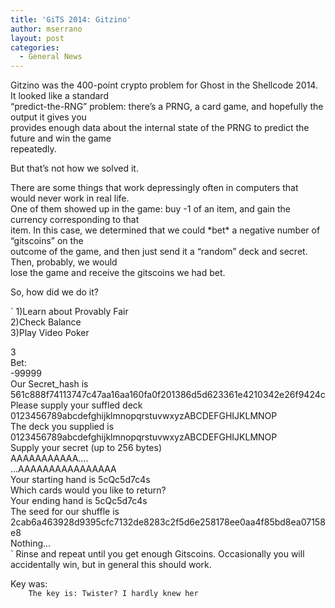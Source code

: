 ```yaml
---
title: 'GiTS 2014: Gitzino'
author: mserrano
layout: post
categories:
  - General News
---
```

Gitzino was the 400-point crypto problem for Ghost in the Shellcode 2014. It looked like a standard  
&#8220;predict-the-RNG&#8221; problem: there&#8217;s a PRNG, a card game, and hopefully the output it gives you  
provides enough data about the internal state of the PRNG to predict the future and win the game  
repeatedly.

<!--more-->

But that&#8217;s not how we solved it.

There are some things that work depressingly often in computers that would never work in real life.  
One of them showed up in the game: buy -1 of an item, and gain the currency corresponding to that  
item. In this case, we determined that we could \*bet\* a negative number of &#8220;gitscoins&#8221; on the  
outcome of the game, and then just send it a &#8220;random&#8221; deck and secret. Then, probably, we would  
lose the game and receive the gitscoins we had bet.

So, how did we do it?

`    1)Learn about Provably Fair<br />
    2)Check Balance<br />
    3)Play Video Poker</p>
<p>    3<br />
    Bet:<br />
    -99999<br />
    Our Secret_hash is 561c888f74113747c47aa16aa160fa0f201386d5d623361e4210342e26f9424c<br />
    Please supply your suffled deck<br />
    0123456789abcdefghijklmnopqrstuvwxyzABCDEFGHIJKLMNOP<br />
    The deck you supplied is 0123456789abcdefghijklmnopqrstuvwxyzABCDEFGHIJKLMNOP<br />
    Supply your secret (up to 256 bytes)<br />
    AAAAAAAAAAA....<br />
<truncated>...AAAAAAAAAAAAAAAA<br />
    Your starting hand is 5cQc5d7c4s<br />
    Which cards would you like to return?<br />
    Your ending hand is 5cQc5d7c4s<br />
    The seed for our shuffle is 2cab6a463928d9395cfc7132de8283c2f5d6e258178ee0aa4f85bd8ea07158e8<br />
    Nothing...<br />
`  
Rinse and repeat until you get enough Gitscoins. Occasionally you will accidentally win, but in  
general this should work.

Key was:  
`    The key is: Twister? I hardly knew her`